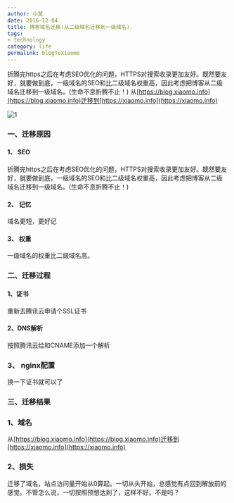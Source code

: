```yaml
---
author: 小莫
date: 2016-12-04
title: 博客域名迁移(从二级域名迁移到一级域名).
tags: 
- technology
category: life
permalink: blogToXiaomo
---
```

折腾完https之后在考虑SEO优化的问题，HTTPS对搜索收录更加友好。既然要友好，就要做到底，一级域名的SEO和比二级域名权重高，因此考虑把博客从二级域名迁移到一级域名。(生命不息折腾不止！)
从[https://blog.xiaomo.info](https://blog.xiaomo.info)迁移到[https://xiaomo.info](https://xiaomo.info)
<!-- more -->
![1](https://image.xiaomo.info/banner/https.png)

### 一、迁移原因
#### 1、 SEO
折腾完https之后在考虑SEO优化的问题，HTTPS对搜索收录更加友好。既然要友好，就要做到底，一级域名的SEO和比二级域名权重高，因此考虑把博客从二级域名迁移到一级域名。(生命不息折腾不止！)

#### 2、 记忆
域名更短，更好记
#### 3、 权重
一级域名的权重比二级域名高。

### 二、迁移过程
#### 1、证书
重新去腾讯云申请个SSL证书

#### 2、DNS解析
按照腾讯云给和CNAME添加一个解析

### 3、 nginx配置
换一下证书就可以了

### 三、迁移结果
### 1、域名
从[https://blog.xiaomo.info](https://blog.xiaomo.info)迁移到[https://xiaomo.info](https://xiaomo.info)
### 2、损失
迁移了域名，站点访问量开始从0算起。一切从头开始，总感觉有点回到解放前的感觉。不管怎么说，一切按照预想达到了，这样不好。不是吗？